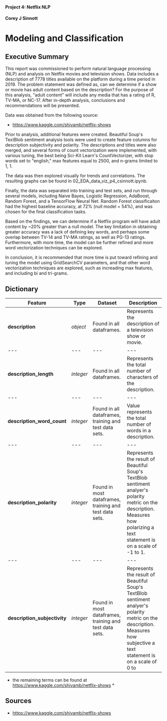 #### Project 4: Netflix NLP
#### Corey J Sinnott
# Modeling and Classification

## Executive Summary

This report was commissioned to perform natural language processing (NLP) and analysis on Netflix movies and television shows. Data includes a description of 7778 titles available on the platform during a time period in 2019. The problem statement was defined as, can we determine if a show or movie has adult content based on the description? For the purpose of this analysis, "adult content" will include any media that has a rating of R, TV-MA, or NC-17. After in-depth analysis, conclusions and recommendations will be presented.

Data was obtained from the following source:
- https://www.kaggle.com/shivamb/netflix-shows
 
Prior to analysis, additional features were created. Beautiful Soup's TextBlob sentiment analysis tools were used to create feature columns for description subjectivity and polarity. The descriptions and titles were also merged, and several forms of count vectorization were implemented, with various tuning, the best being Sci-Kit Learn's CountVectorizer, with stop words set to "english," max features equal to 2500, and n-grams limited to 1, 1.
    
The data was then explored visually for trends and correlations. The resulting graphs can be found in 02_EDA_data_viz_p4_csinnott.ipynb.

Finally, the data was separated into training and test sets, and run through several models, including Naive Bayes, Logistic Regression, AdaBoost, Random Forest, and a TensorFlow Neural Net. Random Forest classificaiton had the highest baseline accuracy, at 72% (null model = 54%), and was chosen for the final classification tasks. 

Based on the findings, we can determine if a Netflix program will have adult content by ~20% greater than a null model. The key limitation in obtaining greater accuracy was a lack of defining key words, and perhaps some overlap between TV-14 and TV-MA ratings, as well as PG-13 ratings. Furthermore, with more time, the model can be further refined and more word vectorization techniques can be explored.
 
In conclusion, it is recommended that more time is put toward refining and tuning the model using GridSearchCV parameters, and that other word vectorization techniques are explored, such as increading max features, and including bi and tri-grams.


## Dictionary  
|Feature|Type|Dataset|Description|
|---|---|---|---|  
|**description**|*object*|Found in all dataframes.|Represents the description of a television show or movie.|  
|---|---|---|---|  
|**description_length**|*integer*|Found in all dataframes.|Represents the total number of characters of the description.|   
|---|---|---|---| 
|**description_word_count**|*integer*|Found in all dataframes, training and test data sets.|Value represents the total number of words in a description.|  
|---|---|---|---|
|**description_polarity**|*integer*|Found in most dataframes, training and test data sets.|Represents the result of Beautiful Soup's TextBlob sentiment analyer's polarity metric on the description. Measures how polarizing a text statement is on a scale of -1 to 1.|   
|---|---|---|---|  
|**description_subjectivity**|*integer*|Found in most dataframes, training and test data sets.|Represents the result of Beautiful Soup's TextBlob sentiment analyer's polarity metric on the description. Measures how subjective a text statement is on a scale of 0 to |---|---|---|---|   
* the remaining terms can be found at https://www.kaggle.com/shivamb/netflix-shows *  

## Sources
 - https://www.kaggle.com/shivamb/netflix-shows